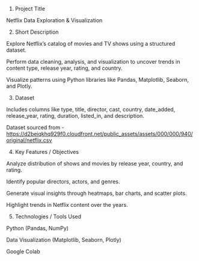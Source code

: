 1. Project Title

Netflix Data Exploration & Visualization

2. Short Description 

Explore Netflix’s catalog of movies and TV shows using a structured dataset.

Perform data cleaning, analysis, and visualization to uncover trends in content type, release year, rating, and country.

Visualize patterns using Python libraries like Pandas, Matplotlib, Seaborn, and Plotly.

3. Dataset

Includes columns like type, title, director, cast, country, date_added, release_year, rating, duration, listed_in, and description.

Dataset sourced from - https://d2beiqkhq929f0.cloudfront.net/public_assets/assets/000/000/940/original/netflix.csv

4. Key Features / Objectives

Analyze distribution of shows and movies by release year, country, and rating.

Identify popular directors, actors, and genres.

Generate visual insights through heatmaps, bar charts, and scatter plots.

Highlight trends in Netflix content over the years.

5. Technologies / Tools Used

Python (Pandas, NumPy)

Data Visualization (Matplotlib, Seaborn, Plotly)

Google Colab
